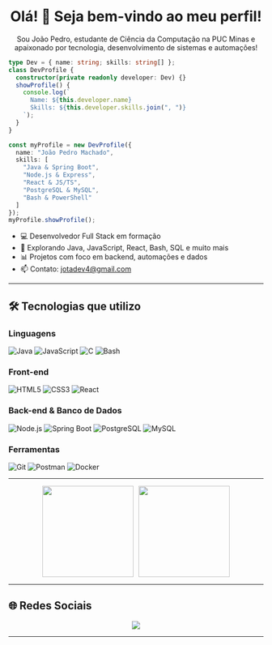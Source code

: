 <h1 align="center">Olá! 👋 Seja bem-vindo ao meu perfil!</h1>

<p align="center">Sou João Pedro, estudante de Ciência da Computação na PUC Minas e apaixonado por tecnologia, desenvolvimento de sistemas e automações!</p>

```typescript
type Dev = { name: string; skills: string[] };
class DevProfile {
  constructor(private readonly developer: Dev) {}
  showProfile() {
    console.log(`
      Name: ${this.developer.name}
      Skills: ${this.developer.skills.join(", ")}
    `);
  }
}

const myProfile = new DevProfile({
  name: "João Pedro Machado",
  skills: [
    "Java & Spring Boot",
    "Node.js & Express",
    "React & JS/TS",
    "PostgreSQL & MySQL",
    "Bash & PowerShell"
  ]
});
myProfile.showProfile();
```

- 💻 Desenvolvedor Full Stack em formação
- 🚀 Explorando Java, JavaScript, React, Bash, SQL e muito mais
- 📊 Projetos com foco em backend, automações e dados
- 📫 Contato: jotadev4@gmail.com

---


## 🛠️ Tecnologias que utilizo

### **Linguagens**
![Java](https://img.shields.io/badge/Java-ED8B00?style=for-the-badge&logo=java&logoColor=white)
![JavaScript](https://img.shields.io/badge/JavaScript-F7DF1E?style=for-the-badge&logo=javascript&logoColor=black)
![C](https://img.shields.io/badge/C-00599C?style=for-the-badge&logo=c&logoColor=white)
![Bash](https://img.shields.io/badge/Bash-4EAA25?style=for-the-badge&logo=gnubash&logoColor=white)

### **Front-end**
![HTML5](https://img.shields.io/badge/HTML5-E34F26?style=for-the-badge&logo=html5&logoColor=white)
![CSS3](https://img.shields.io/badge/CSS3-1572B6?style=for-the-badge&logo=css3&logoColor=white)
![React](https://img.shields.io/badge/React-61DAFB?style=for-the-badge&logo=react&logoColor=black)

### **Back-end & Banco de Dados**
![Node.js](https://img.shields.io/badge/Node.js-339933?style=for-the-badge&logo=nodedotjs&logoColor=white)
![Spring Boot](https://img.shields.io/badge/SpringBoot-6DB33F?style=for-the-badge&logo=springboot&logoColor=white)
![PostgreSQL](https://img.shields.io/badge/PostgreSQL-316192?style=for-the-badge&logo=postgresql&logoColor=white)
![MySQL](https://img.shields.io/badge/MySQL-4479A1?style=for-the-badge&logo=mysql&logoColor=white)

### **Ferramentas**
![Git](https://img.shields.io/badge/Git-F05032?style=for-the-badge&logo=git&logoColor=white)
![Postman](https://img.shields.io/badge/Postman-FF6C37?style=for-the-badge&logo=postman&logoColor=white)
![Docker](https://img.shields.io/badge/Docker-2496ED?style=for-the-badge&logo=docker&logoColor=white)

---

<div align="center">
  <a href="https://github.com/stdinJ" style="display: flex; justify-content: center; gap: 10px;">
    <img height="180em" src="https://github-readme-stats.vercel.app/api?username=stdinJ&show_icons=true&theme=dracula&include_all_commits=true&count_private=true"/>
    <img height="180em" src="https://github-readme-stats.vercel.app/api/top-langs/?username=stdinJ&layout=compact&langs_count=7&theme=dracula"/>
  </a>
</div>

---

## 🌐 Redes Sociais

<div align="center">
  <a href="https://www.linkedin.com/in/joão-pedro-machado-85714226a/" target="_blank">
    <img src="https://img.shields.io/badge/-LinkedIn-%230077B5?style=for-the-badge&logo=linkedin&logoColor=white" />
  </a>
</div>

---

